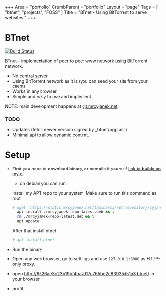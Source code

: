 +++
Area = "portfolio"
CrumbParent = "portfolio"
Layout = "page"
Tags = [ "btnet", "projects", "FOSS" ]
Title = "BTnet - Using BitTorrent to serve websites."
+++

# BTnet

[![Build Status](https://ci.mrcyjanek.net/badge/build-btnet.svg)](https://ci.mrcyjanek.net/jobs/build-btnet)

BTnet - implementation of peer to peer www network using BitTorrent network.

 - No central server
 - Using BitTorrent network as it is (you can seed your site from your client)
 - Works in any browser
 - Simple and easy to use and implement

NOTE: main development happens at [git.mrcyjanek.net](https://git.mrcyjanek.net/mrcyjanek/btnet).

### TODO

 - Updates (fetch newer version signed by _btnet/pgp.asc)
 - Minimal api to allow dynamic content.


# Setup

 - First you need to download binary, or compile it yourself [link to builds on my ci](https://static.mrcyjanek.net/laminarci/build-btnet/latest/)
    - on debian you can run:
    
    Install my APT repo to your system. Make sure to run this command as root
    ```bash
    # wget 'https://static.mrcyjanek.net/laminarci/apt-repository/cyjan_repo/mrcyjanek-repo-latest.deb' && \
      apt install ./mrcyjanek-repo-latest.deb && \
      rm ./mrcyjanek-repo-latest.deb && \
      apt update
    ```
    After that install btnet
    ```bash
    # apt install btnet
    ```
 - Run the binary
 - Open any web browser, go to settings and use `127.0.0.1:8080` as HTTP-only proxy.
 - open http://6626ae3c23b19bf4ba7d17c765be2c83935d51a3.btnet/ in your browser
 - profit.
